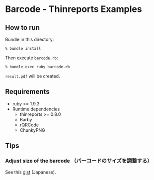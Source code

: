 # Barcode - Thinreports Examples

## How to run

Bundle in this directory:

    % bundle install

Then execute `barcode.rb`:

    % bundle exec ruby barcode.rb

`result.pdf` will be created.

## Requirements

* ruby >= 1.9.3
* Runtime dependencies
  * thinreports >= 0.8.0
  * Barby
  * rQRCode
  * ChunkyPNG

## Tips

### Adjust size of the barcode （バーコードのサイズを調整する）

See this [gist](https://gist.github.com/hidakatsuya/6362423) (Japanese).
